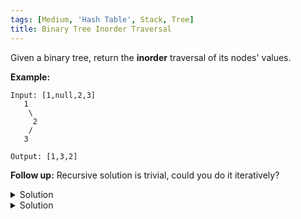 ```yaml
---
tags: [Medium, 'Hash Table', Stack, Tree]
title: Binary Tree Inorder Traversal
---
```


Given a binary tree, return the **inorder** traversal of its nodes' values.

**Example:**

```
Input: [1,null,2,3]
   1
    \
     2
    /
   3

Output: [1,3,2]
```

**Follow up:** Recursive solution is trivial, could you do it iteratively?

<details>
<summary>Solution</summary>

**Complexity:**

-   Time complexity: O(n)
-   Space complexity: O(n)

```javascript
/**
 * Definition for a binary tree node.
 * function TreeNode(val) {
 *     this.val = val;
 *     this.left = this.right = null;
 * }
 */
function inorderTraversal(root) {
	let res = [];
	helper(root, res);
	return res;
}

function helper(root, res) {
	if (!root) return;
	if (root.left) helper(root.left, res);
	res.push(root.val);
	if (root.right) helper(root.right, res);
}
```

</details>

<details>
<summary>Solution</summary>

**Complexity:**

-   Time complexity: O(n)
-   Space complexity: O(n)

```javascript
/**
 * Definition for a binary tree node.
 * function TreeNode(val) {
 *     this.val = val;
 *     this.left = this.right = null;
 * }
 */
/**
 * @param {TreeNode} root
 * @return {number[]}
 */
function inorderTraversal(root) {
	let stack = [];
	let now = root;
	let res = [];

	while (now || stack.length) {
		while (now) {
			stack.push(now);
			now = now.left;
		}
		now = stack.pop();
		res.push(now.val);
		now = now.right;
	}

	return res;
}
```

</details>
